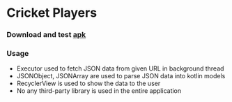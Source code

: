 # Cricket Players

### Download and test [apk](https://github.com/Coder481/Cricket_Players/releases/download/v1.0/app-debug.apk)

### Usage
* Executor used to fetch JSON data from given URL in background thread
* JSONObject, JSONArray are used to parse JSON data into kotlin models
* RecyclerView is used to show the data to the user
* No any third-party library is used in the entire application
